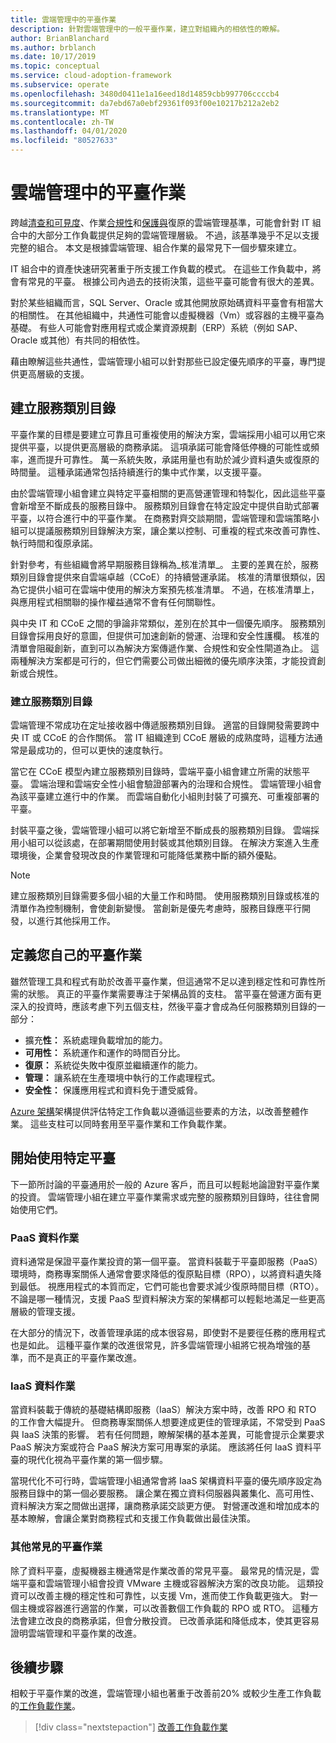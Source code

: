 ```yaml
---
title: 雲端管理中的平臺作業
description: 針對雲端管理中的一般平臺作業，建立對組織內的相依性的瞭解。
author: BrianBlanchard
ms.author: brblanch
ms.date: 10/17/2019
ms.topic: conceptual
ms.service: cloud-adoption-framework
ms.subservice: operate
ms.openlocfilehash: 3480d0411e1a16eed18d14859cbb997706ccccb4
ms.sourcegitcommit: da7ebd67a0ebf29361f093f00e10217b212a2eb2
ms.translationtype: MT
ms.contentlocale: zh-TW
ms.lasthandoff: 04/01/2020
ms.locfileid: "80527633"
---
```

# <a name="platform-operations-in-cloud-management"></a>雲端管理中的平臺作業

跨越[清查和可見度](./inventory.md)、作業[合規性](./operational-compliance.md)和[保護與](./protect.md)復原的雲端管理基準，可能會針對 IT 組合中的大部分工作負載提供足夠的雲端管理層級。 不過，該基準幾乎不足以支援完整的組合。 本文是根據雲端管理、組合作業的最常見下一個步驟來建立。

IT 組合中的資產快速研究著重于所支援工作負載的模式。 在這些工作負載中，將會有常見的平臺。 根據公司內過去的技術決策，這些平臺可能會有很大的差異。

對於某些組織而言，SQL Server、Oracle 或其他開放原始碼資料平臺會有相當大的相關性。 在其他組織中，共通性可能會以虛擬機器（Vm）或容器的主機平臺為基礎。 有些人可能會對應用程式或企業資源規劃（ERP）系統（例如 SAP、Oracle 或其他）有共同的相依性。

藉由瞭解這些共通性，雲端管理小組可以針對那些已設定優先順序的平臺，專門提供更高層級的支援。

## <a name="establish-a-service-catalog"></a>建立服務類別目錄

平臺作業的目標是要建立可靠且可重複使用的解決方案，雲端採用小組可以用它來提供平臺，以提供更高層級的商務承諾。 這項承諾可能會降低停機的可能性或頻率，進而提升可靠性。 萬一系統失敗，承諾用量也有助於減少資料遺失或復原的時間量。 這種承諾通常包括持續進行的集中式作業，以支援平臺。

由於雲端管理小組會建立與特定平臺相關的更高營運管理和特製化，因此這些平臺會新增至不斷成長的服務目錄中。 服務類別目錄會在特定設定中提供自助式部署平臺，以符合進行中的平臺作業。 在商務對齊交談期間，雲端管理和雲端策略小組可以提議服務類別目錄解決方案，讓企業以控制、可重複的程式來改善可靠性、執行時間和復原承諾。

針對參考，有些組織會將早期服務目錄稱為_核准清單_。 主要的差異在於，服務類別目錄會提供來自雲端卓越（CCoE）的持續營運承諾。 核准的清單很類似，因為它提供小組可在雲端中使用的解決方案預先核准清單。 不過，在核准清單上，與應用程式相關聯的操作權益通常不會有任何關聯性。

與中央 IT 和 CCoE 之間的爭論非常類似，差別在於其中一個優先順序。 服務類別目錄會採用良好的意圖，但提供可加速創新的營運、治理和安全性護欄。 核准的清單會阻礙創新，直到可以為解決方案傳遞作業、合規性和安全性閘道為止。 這兩種解決方案都是可行的，但它們需要公司做出細微的優先順序決策，才能投資創新或合規性。

### <a name="build-the-service-catalog"></a>建立服務類別目錄

雲端管理不常成功在定址接收器中傳遞服務類別目錄。 適當的目錄開發需要跨中央 IT 或 CCoE 的合作關係。 當 IT 組織達到 CCoE 層級的成熟度時，這種方法通常是最成功的，但可以更快的速度執行。

當它在 CCoE 模型內建立服務類別目錄時，雲端平臺小組會建立所需的狀態平臺。 雲端治理和雲端安全性小組會驗證部署內的治理和合規性。 雲端管理小組會為該平臺建立進行中的作業。 而雲端自動化小組則封裝了可擴充、可重複部署的平臺。

封裝平臺之後，雲端管理小組可以將它新增至不斷成長的服務類別目錄。 雲端採用小組可以從該處，在部署期間使用封裝或其他類別目錄。 在解決方案進入生產環境後，企業會發現改良的作業管理和可能降低業務中斷的額外優點。

> [!NOTE]
> 建立服務類別目錄需要多個小組的大量工作和時間。 使用服務類別目錄或核准的清單作為控制機制，會使創新變慢。 當創新是優先考慮時，服務目錄應平行開發，以進行其他採用工作。

## <a name="define-your-own-platform-operations"></a>定義您自己的平臺作業

雖然管理工具和程式有助於改善平臺作業，但這通常不足以達到穩定性和可靠性所需的狀態。 真正的平臺作業需要專注于架構品質的支柱。 當平臺在營運方面有更深入的投資時，應該考慮下列五個支柱，然後平臺才會成為任何服務類別目錄的一部分：

- 擴充**性：** 系統處理負載增加的能力。
- **可用性：** 系統運作和運作的時間百分比。
- **復原：** 系統從失敗中復原並繼續運作的能力。
- **管理：** 讓系統在生產環境中執行的工作處理程式。
- **安全性：** 保護應用程式和資料免于遭受威脅。

[Azure 架構](https://docs.microsoft.com/azure/architecture/guide/pillars)架構提供評估特定工作負載以遵循這些要素的方法，以改善整體作業。 這些支柱可以同時套用至平臺作業和工作負載作業。

## <a name="get-started-with-specific-platforms"></a>開始使用特定平臺

下一節所討論的平臺通用於一般的 Azure 客戶，而且可以輕鬆地論證對平臺作業的投資。 雲端管理小組在建立平臺作業需求或完整的服務類別目錄時，往往會開始使用它們。

### <a name="paas-data-operations"></a>PaaS 資料作業

資料通常是保證平臺作業投資的第一個平臺。 當資料裝載于平臺即服務（PaaS）環境時，商務專案關係人通常會要求降低的復原點目標（RPO），以將資料遺失降到最低。 視應用程式的本質而定，它們可能也會要求減少復原時間目標（RTO）。 不論是哪一種情況，支援 PaaS 型資料解決方案的架構都可以輕鬆地滿足一些更高層級的管理支援。

在大部分的情況下，改善管理承諾的成本很容易，即使對不是要徑任務的應用程式也是如此。 這種平臺作業的改進很常見，許多雲端管理小組將它視為增強的基準，而不是真正的平臺作業改進。

### <a name="iaas-data-operations"></a>IaaS 資料作業

當資料裝載于傳統的基礎結構即服務（IaaS）解決方案中時，改善 RPO 和 RTO 的工作會大幅提升。 但商務專案關係人想要達成更佳的管理承諾，不常受到 PaaS 與 IaaS 決策的影響。 若有任何問題，瞭解架構的基本差異，可能會提示企業要求 PaaS 解決方案或符合 PaaS 解決方案可用專案的承諾。 應該將任何 IaaS 資料平臺的現代化視為平臺作業的第一個步驟。

當現代化不可行時，雲端管理小組通常會將 IaaS 架構資料平臺的優先順序設定為服務目錄中的第一個必要服務。 讓企業在獨立資料伺服器與叢集化、高可用性、資料解決方案之間做出選擇，讓商務承諾交談更方便。 對營運改進和增加成本的基本瞭解，會讓企業對商務程式和支援工作負載做出最佳決策。

### <a name="other-common-platform-operations"></a>其他常見的平臺作業

除了資料平臺，虛擬機器主機通常是作業改善的常見平臺。 最常見的情況是，雲端平臺和雲端管理小組會投資 VMware 主機或容器解決方案的改良功能。 這類投資可以改善主機的穩定性和可靠性，以支援 Vm，進而使工作負載更強大。 對一個主機或容器進行適當的作業，可以改善數個工作負載的 RPO 或 RTO。 這種方法會建立改良的商務承諾，但會分散投資。 已改善承諾和降低成本，使其更容易證明雲端管理和平臺作業的改進。

## <a name="next-steps"></a>後續步驟

相較于平臺作業的改進，雲端管理小組也著重于改善前20% 或較少生產工作負載的[工作負載作業](./workload.md)。

> [!div class="nextstepaction"]
> [改善工作負載作業](./workload.md)
